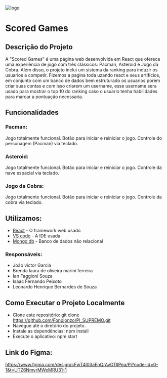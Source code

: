![logo](https://github.com/Fonojonzo/PI_SUPREMO/assets/125100615/184c9fb5-b7fd-496d-abc1-7e34aaf831e1)

# Scored Games

## Descrição do Projeto
A "Scored Games" é uma página web desenvolvida em React que oferece uma experiência de jogo com três clássicos: Pacman, Asteroid e Jogo da Cobra. Além disso, o projeto inclui um sistema da ranking para induzir os usuarios a competir.
Fizemos a pagina toda uzando react e seus artificios, em conjunto com um banco de dados bem estruturado os usuarios porem criar suas contas e com isso criarem um username, esse username sera usado para mostrar o top 10 do ranking caso o usuario tenha habilidades para marcar a pontuação necessaria.

## Funcionalidades
### Pacman:

Jogo totalmente funcional.
Botão para iniciar e reiniciar o jogo.
Controle do personagem (Pacman) via teclado.

### Asteroid:

Jogo totalmente funcional.
Botão para iniciar e reiniciar o jogo.
Controle da nave espacial via teclado.

### Jogo da Cobra:

Jogo totalmente funcional.
Botão para iniciar e reiniciar o jogo.
Controle da cobra via teclado.

## Utilizamos:

* [React](https://react.dev/) - O framework web usado
* [VS code](https://code.visualstudio.com/) - A IDE usada
* [Mongo db](https://www.mongodb.com/pt-br) - Banco de dados não relacional

### Responsáveis:

* João victor Garcia
* Brenda laura de oliveira marini ferreira
* Ian Faggioni Souza
* Isaac Fernando Peixoto
* Leonardo Henrique Bernardes de Souza


## Como Executar o Projeto Localmente
* Clone este repositório: git clone https://github.com/Fonojonzo/PI_SUPREMO.git
* Navegue até o diretório do projeto.
* Instale as dependências: npm install
* Execute o aplicativo: npm start

## Link do Figma:
https://www.figma.com/design/cFwT4I03aEnQrAvOTtlPea/Pi?node-id=0-1&t=UTZ6NmyrMWeMRU31-1
